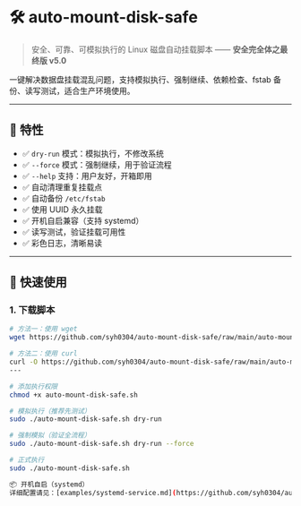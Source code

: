 # 🛠️ auto-mount-disk-safe

> 安全、可靠、可模拟执行的 Linux 磁盘自动挂载脚本 —— **安全完全体之最终版 v5.0**

一键解决数据盘挂载混乱问题，支持模拟执行、强制继续、依赖检查、fstab 备份、读写测试，适合生产环境使用。

---

## 🌟 特性

- ✅ `dry-run` 模式：模拟执行，不修改系统
- ✅ `--force` 模式：强制继续，用于验证流程
- ✅ `--help` 支持：用户友好，开箱即用
- ✅ 自动清理重复挂载点
- ✅ 自动备份 `/etc/fstab`
- ✅ 使用 UUID 永久挂载
- ✅ 开机自启兼容（支持 systemd）
- ✅ 读写测试，验证挂载可用性
- ✅ 彩色日志，清晰易读

---

## 🚀 快速使用

### 1. 下载脚本

```bash
# 方法一：使用 wget
wget https://github.com/syh0304/auto-mount-disk-safe/raw/main/auto-mount-disk-safe.sh

# 方法二：使用 curl
curl -O https://github.com/syh0304/auto-mount-disk-safe/raw/main/auto-mount-disk-safe.sh
---

# 添加执行权限
chmod +x auto-mount-disk-safe.sh

# 模拟执行（推荐先测试）
sudo ./auto-mount-disk-safe.sh dry-run

# 强制模拟（验证全流程）
sudo ./auto-mount-disk-safe.sh dry-run --force

# 正式执行
sudo ./auto-mount-disk-safe.sh

📦 开机自启（systemd）
详细配置请见：[examples/systemd-service.md](https://github.com/syh0304/auto-mount-disk-safe/blob/main/examples/systemd-service.md)
